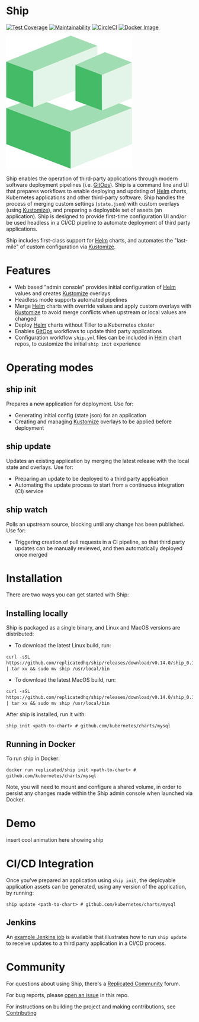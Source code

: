 Ship
=======

[![Test Coverage](https://api.codeclimate.com/v1/badges/7e19355b20109fd50ada/test_coverage)](https://codeclimate.com/repos/5b217b8b536ddc029d005c48/test_coverage)
[![Maintainability](https://api.codeclimate.com/v1/badges/7e19355b20109fd50ada/maintainability)](https://codeclimate.com/repos/5b217b8b536ddc029d005c48/maintainability)
[![CircleCI](https://circleci.com/gh/replicatedhq/ship.svg?style=svg&circle-token=471765bf5ec85ede48fcf02ea6a886dc6c5a73f1)](https://circleci.com/gh/replicatedhq/ship)
[![Docker Image](https://images.microbadger.com/badges/image/replicated/ship.svg)](https://microbadger.com/images/replicated/ship)


![Replicated Ship](https://github.com/replicatedhq/ship/blob/master/logo/logo.png)

Ship enables the operation of third-party applications through modern software deployment pipelines (i.e. [GitOps](https://www.weave.works/blog/the-gitops-pipeline)). Ship is a command line and UI that prepares workflows to enable deploying and updating of [Helm](https://helm.sh/) charts, Kubernetes applications and other third-party software. Ship handles the process of merging custom settings (`state.json`) with custom overlays (using [Kustomize](https://kustomize.io/)), and preparing a deployable set of assets (an application). Ship is designed to provide first-time configuration UI and/or be used headless in a CI/CD pipeline to automate deployment of third party applications. 

Ship includes first-class support for [Helm](https://helm.sh/) charts, and automates the "last-mile" of custom configuration via [Kustomize](https://kustomize.io/).

# Features
- Web based "admin console" provides initial configuration of [Helm](https://helm.sh/) values and creates [Kustomize](https://kustomize.io/) overlays
- Headless mode supports automated pipelines
- Merge [Helm](https://helm.sh/) charts with override values and apply custom overlays with [Kustomize](https://kustomize.io/) to avoid merge conflicts when upstream or local values are changed
- Deploy [Helm](https://helm.sh/) charts without Tiller to a Kubernetes cluster
- Enables [GitOps](https://www.weave.works/blog/the-gitops-pipeline) workflows to update third party applications
- Configuration workflow `ship.yml` files can be included in [Helm](https://helm.sh/) chart repos, to customize the initial `ship init` experience

# Operating modes

## ship init
Prepares a new application for deployment. Use for:
- Generating initial config (state.json) for an application
- Creating and managing [Kustomize](https://kustomize.io/) overlays to be applied before deployment

## ship update
Updates an existing application by merging the latest release with the local state and overlays. Use for:
- Preparing an update to be deployed to a third party application
- Automating the update process to start from a continuous integration (CI) service

## ship watch
Polls an upstream source, blocking until any change has been published.  Use for:
- Triggering creation of pull requests in a CI pipeline, so that third party updates can be manually reviewed, and then automatically deployed once merged

# Installation
There are two ways you can get started with Ship:

## Installing locally
Ship is packaged as a single binary, and Linux and MacOS versions are distributed:
- To download the latest Linux build, run:
```shell
curl -sSL https://github.com/replicatedhq/ship/releases/download/v0.14.0/ship_0.14.0_linux_amd64.tar.gz | tar xv && sudo mv ship /usr/local/bin
```

- To download the latest MacOS build, run:
```shell
curl -sSL https://github.com/replicatedhq/ship/releases/download/v0.14.0/ship_0.14.0_darwin_amd64.tar.gz | tar xv && sudo mv ship /usr/local/bin
```

After ship is installed, run it with:

```shell
ship init <path-to-chart> # github.com/kubernetes/charts/mysql
```

## Running in Docker
To run ship in Docker:
```shell
docker run replicated/ship init <path-to-chart> # github.com/kubernetes/charts/mysql
```

Note, you will need to mount and configure a shared volume, in order to persist any changes made within the Ship admin console when launched via Docker.

# Demo
insert cool animation here showing ship

# CI/CD Integration
Once you've prepared an application using `ship init`, the deployable application assets can be generated, using any version of the application, by running:

```shell
ship update <path-to-chart> # github.com/kubernetes/charts/mysql
```

## Jenkins
An [example Jenkins job](https://github.com/replicatedhq/ship/tree/master/examples/jenkins) is available that illustrates how to run `ship update` to receive updates to a third party application in a CI/CD process.

# Community

For questions about using Ship, there's a [Replicated Community](https://help.replicated.com/community) forum.

For bug reports, please [open an issue](https://github.com/replicatedhq/ship/issues/new) in this repo.

For instructions on building the project and making contributions, see [Contributing](./CONTRIBUTING.md)

